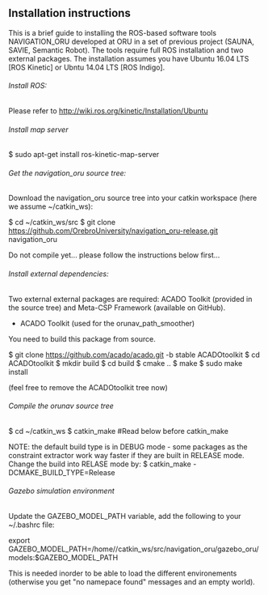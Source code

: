 ## Installation instructions

This is a brief guide to installing the ROS-based software tools NAVIGATION_ORU developed at ORU in a set of previous project (SAUNA, SAVIE, Semantic Robot). The tools require full ROS installation and two external packages. The installation assumes you have Ubuntu 16.04 LTS [ROS Kinetic] or Ubntu 14.04 LTS [ROS Indigo].

###### Install ROS:

Please refer to http://wiki.ros.org/kinetic/Installation/Ubuntu

###### Install map server

$ sudo apt-get install ros-kinetic-map-server 

###### Get the navigation_oru source tree:

Download the navigation_oru source tree into your catkin workspace (here we assume ~/catkin_ws):

$ cd ~/catkin_ws/src
$ git clone https://github.com/OrebroUniversity/navigation_oru-release.git navigation_oru

Do not compile yet... please follow the instructions below first...

###### Install external dependencies:

Two external external packages are required: ACADO Toolkit (provided in the source tree) and Meta-CSP Framework (available on GitHub).

- ACADO Toolkit (used for the orunav_path_smoother)

You need to build this package from source.

$ git clone https://github.com/acado/acado.git -b stable ACADOtoolkit
$ cd ACADOtoolkit
$ mkdir build
$ cd build
$ cmake ..
$ make
$ sudo make install

(feel free to remove the ACADOtoolkit tree now)


###### Compile the orunav source tree

$ cd ~/catkin_ws
$ catkin_make						#Read below before catkin_make

NOTE: the default build type is in DEBUG mode - some packages as the constraint extractor work way faster if they are built in RELEASE mode. Change the build into RELASE mode by:
$ catkin_make -DCMAKE_BUILD_TYPE=Release


###### Gazebo simulation environment

Update the GAZEBO_MODEL_PATH variable, add the following to your ~/.bashrc file:

export GAZEBO_MODEL_PATH=/home/<your user name>/catkin_ws/src/navigation_oru/gazebo_oru/models:$GAZEBO_MODEL_PATH

This is needed inorder to be able to load the different environements (otherwise you get "no namepace found" messages and an empty world).

